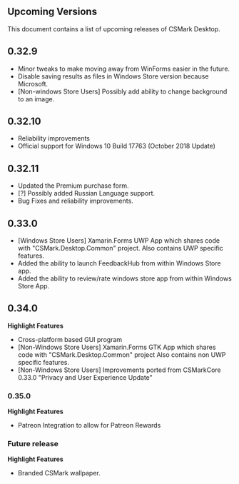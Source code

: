 ## Upcoming Versions
This document contains a list of upcoming releases of CSMark Desktop.

## 0.32.9
* Minor tweaks to make moving away from WinForms easier in the future.
* Disable saving results as files in Windows Store version because Microsoft.
* [Non-windows Store Users] Possibly add ability to change background to an image.

## 0.32.10
* Reliability improvements
* Official support for Windows 10 Build 17763 (October 2018 Update)

## 0.32.11
* Updated the Premium purchase form.
* [?] Possibly added Russian Language support.
* Bug Fixes and reliability improvements.

## 0.33.0
* [Windows Store Users] Xamarin.Forms UWP App which shares code with "CSMark.Desktop.Common" project. Also contains UWP specific features.
* Added the ability to launch FeedbackHub from within Windows Store app.
* Added the ability to review/rate windows store app from within Windows Store App.

## 0.34.0
**Highlight Features**
* Cross-platform based GUI program
* [Non-Windows Store Users] Xamarin.Forms GTK App which shares code with "CSMark.Desktop.Common" project Also contains non UWP specific features.
* [Non-Windows Store Users] Improvements ported from CSMarkCore 0.33.0 "Privacy and User Experience Update"

### 0.35.0
**Highlight Features**
* Patreon Integration to allow for Patreon Rewards

### Future release
**Highlight Features**
* Branded CSMark wallpaper.